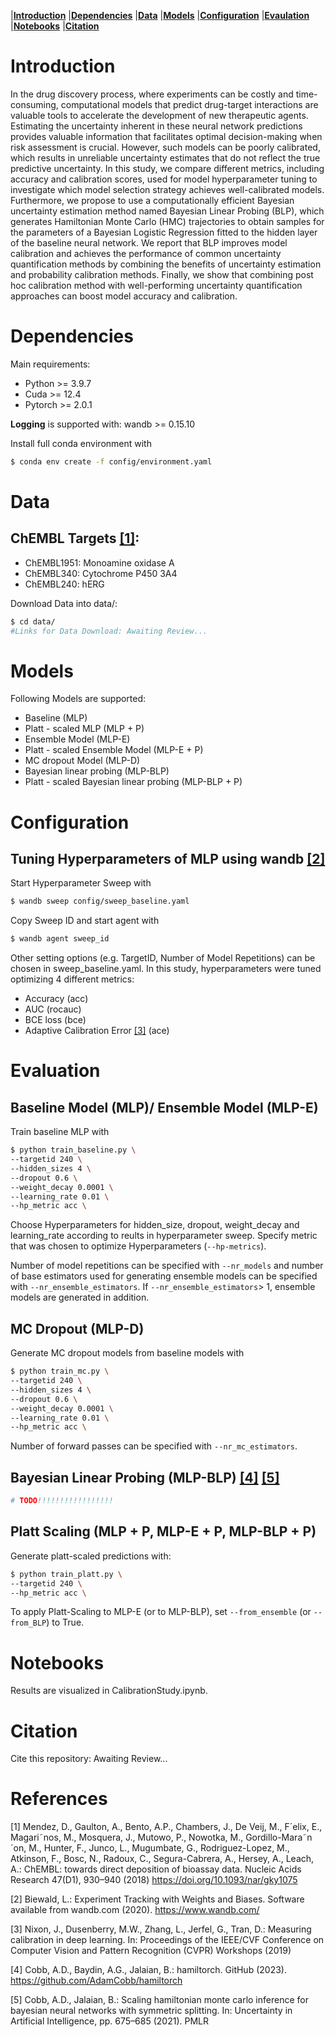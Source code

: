 |**[Introduction](#introduction)**
|**[Dependencies](#dependencies)**
|**[Data](#data)**
|**[Models](#models)**
|**[Configuration](#configuration)**
|**[Evaulation](#evaluation)**
|**[Notebooks](#notebooks)**
|**[Citation](#citation)**

# **Introduction**
In the drug discovery process, where experiments can be costly and time-consuming, computational models that predict drug-target interactions are valuable tools to accelerate the development of new therapeutic agents.
Estimating the uncertainty inherent in these neural network predictions provides valuable information that facilitates optimal decision-making when risk assessment is crucial.
However, such models can be poorly calibrated, which results in unreliable uncertainty estimates that do not reflect the true predictive uncertainty.
In this study, we compare different metrics, including accuracy and calibration scores, used for model hyperparameter tuning to investigate which model selection strategy achieves well-calibrated models.
Furthermore, we propose to use a computationally efficient Bayesian uncertainty estimation method named Bayesian Linear Probing (BLP), which generates Hamiltonian Monte Carlo (HMC) trajectories to obtain samples for the parameters of a Bayesian Logistic Regression fitted to the hidden layer of the baseline neural network.
We report that BLP improves model calibration and achieves the performance of common uncertainty quantification methods by combining the benefits of uncertainty estimation and probability calibration methods.
Finally, we show that combining post hoc calibration method with well-performing uncertainty quantification approaches can boost model accuracy and calibration.

# **Dependencies**

Main requirements:
- Python >= 3.9.7
- Cuda >= 12.4
- Pytorch >= 2.0.1

**Logging** is supported with: wandb >= 0.15.10

Install full conda environment with

```bash
$ conda env create -f config/environment.yaml
```


# **Data**
## ChEMBL Targets [[1]](#1):

- ChEMBL1951: Monoamine oxidase A
- ChEMBL340: Cytochrome P450 3A4
- ChEMBL240: hERG


Download Data into data/:

```bash
$ cd data/
#Links for Data Download: Awaiting Review...
```

# **Models**
Following Models are supported:

- Baseline (MLP)
- Platt - scaled MLP (MLP + P)
- Ensemble Model (MLP-E)
- Platt - scaled Ensemble Model (MLP-E + P)
- MC dropout Model (MLP-D)
- Bayesian linear probing (MLP-BLP)
- Platt - scaled Bayesian linear probing (MLP-BLP + P)

# **Configuration**
## Tuning Hyperparameters of MLP using wandb [[2]](#2)

Start Hyperparameter Sweep with

```bash
$ wandb sweep config/sweep_baseline.yaml 

```

Copy Sweep ID and start agent with 
```bash
$ wandb agent sweep_id 

```

Other setting options (e.g. TargetID, Number of Model Repetitions) can be chosen in sweep_baseline.yaml. 
In this study, hyperparameters were tuned optimizing 4 different metrics:

- Accuracy (acc)
- AUC (rocauc)
- BCE loss (bce)
- Adaptive Calibration Error [[3]](#3) (ace)

# **Evaluation**

## Baseline Model (MLP)/ Ensemble Model (MLP-E) 

Train baseline MLP with 

```bash
$ python train_baseline.py \
--targetid 240 \
--hidden_sizes 4 \
--dropout 0.6 \
--weight_decay 0.0001 \
--learning_rate 0.01 \
--hp_metric acc \
```
Choose Hyperparameters for hidden_size, dropout, weight_decay and learning_rate according to reults in hyperparameter sweep. Specify metric that was chosen to optimize Hyperparameters (```--hp-metrics```).

Number of model repetitions can be specified with ```--nr_models``` and number of base estimators used for generating ensemble models can be specified with ```--nr_ensemble_estimators```. If ```--nr_ensemble_estimators```> 1, ensemble models are generated in addition.

## MC Dropout (MLP-D)
Generate MC dropout models from baseline models with

```bash
$ python train_mc.py \
--targetid 240 \
--hidden_sizes 4 \
--dropout 0.6 \
--weight_decay 0.0001 \
--learning_rate 0.01 \
--hp_metric acc \
```

Number of forward passes can be specified with ```--nr_mc_estimators```.

## Bayesian Linear Probing (MLP-BLP) [[4]](#4) [[5]](#5) 

```bash
# TODO!!!!!!!!!!!!!!!!!
```

## Platt Scaling (MLP + P, MLP-E + P, MLP-BLP + P)

Generate platt-scaled predictions with:
```bash
$ python train_platt.py \
--targetid 240 \
--hp_metric acc \
```

To apply Platt-Scaling to MLP-E (or to MLP-BLP), set ```--from_ensemble``` (or ```--from_BLP```) to True.


# **Notebooks**

Results are visualized in CalibrationStudy.ipynb.

# **Citation**

Cite this repository: Awaiting Review...

# **References**

<a id="1">[1]</a>  Mendez, D., Gaulton, A., Bento, A.P., Chambers, J., De Veij, M., F´elix, E., Magari˜nos, M., Mosquera, J., Mutowo, P., Nowotka, M., Gordillo-Mara˜n´on, M.,
Hunter, F., Junco, L., Mugumbate, G., Rodriguez-Lopez, M., Atkinson, F., Bosc, N., Radoux, C., Segura-Cabrera, A., Hersey, A., Leach, A.: ChEMBL: towards
direct deposition of bioassay data. Nucleic Acids Research 47(D1), 930–940 (2018) https://doi.org/10.1093/nar/gky1075

<a id="2">[2]</a> Biewald, L.: Experiment Tracking with Weights and Biases. Software available
from wandb.com (2020). https://www.wandb.com/

<a id="3">[3]</a>   Nixon, J., Dusenberry, M.W., Zhang, L., Jerfel, G., Tran, D.: Measuring calibration in deep learning. In: Proceedings of the IEEE/CVF Conference on Computer
Vision and Pattern Recognition (CVPR) Workshops (2019)

<a id="4">[4]</a>   Cobb, A.D., Baydin, A.G., Jalaian, B.: hamiltorch. GitHub (2023). https://github.com/AdamCobb/hamiltorch

<a id="5">[5]</a>   Cobb, A.D., Jalaian, B.: Scaling hamiltonian monte carlo inference for bayesian neural networks with symmetric splitting. In: Uncertainty in Artificial  Intelligence, pp. 675–685 (2021). PMLR







